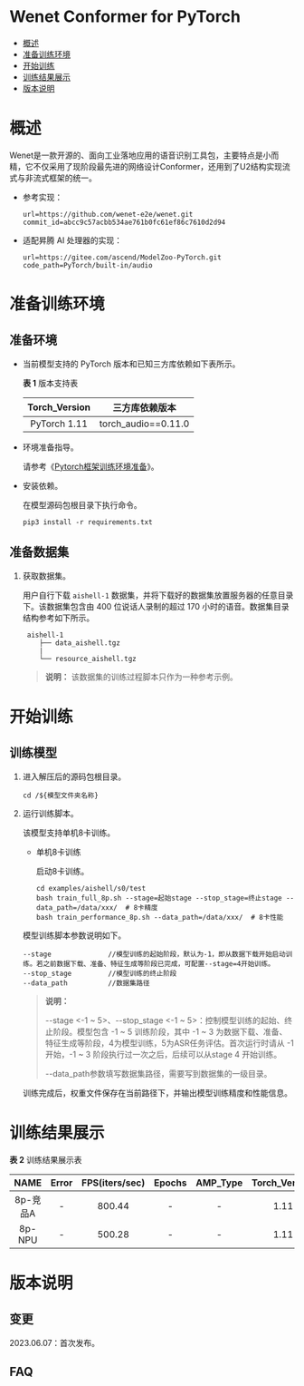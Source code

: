 # Wenet Conformer for PyTorch

- [概述](#概述)
- [准备训练环境](#准备训练环境)
- [开始训练](#开始训练)
- [训练结果展示](#训练结果展示)
- [版本说明](#版本说明)

# 概述
Wenet是一款开源的、面向工业落地应用的语音识别工具包，主要特点是小而精，它不仅采用了现阶段最先进的网络设计Conformer，还用到了U2结构实现流式与非流式框架的统一。



- 参考实现：

  ```
  url=https://github.com/wenet-e2e/wenet.git
  commit_id=abcc9c57acbb534ae761b0fc61ef86c7610d2d94
  ```

- 适配昇腾 AI 处理器的实现：

  ```
  url=https://gitee.com/ascend/ModelZoo-PyTorch.git
  code_path=PyTorch/built-in/audio
  ```


# 准备训练环境

## 准备环境

- 当前模型支持的 PyTorch 版本和已知三方库依赖如下表所示。

  **表 1**  版本支持表

  | Torch_Version |   三方库依赖版本    |
  | :-----------: | :-----------------: |
  | PyTorch 1.11  | torch_audio==0.11.0 |

- 环境准备指导。

  请参考《[Pytorch框架训练环境准备](https://www.hiascend.com/document/detail/zh/ModelZoo/pytorchframework/ptes)》。

- 安装依赖。

  在模型源码包根目录下执行命令。

  ```
  pip3 install -r requirements.txt
  ```


## 准备数据集

1. 获取数据集。

   用户自行下载 `aishell-1` 数据集，并将下载好的数据集放置服务器的任意目录下。该数据集包含由 400 位说话人录制的超过 170 小时的语音。数据集目录结构参考如下所示。

   ```
    aishell-1
       ├── data_aishell.tgz
       |
       └── resource_aishell.tgz
   ```

   > **说明：** 
   > 该数据集的训练过程脚本只作为一种参考示例。


# 开始训练

## 训练模型

1. 进入解压后的源码包根目录。

   ```
   cd /${模型文件夹名称} 
   ```

2. 运行训练脚本。

   该模型支持单机8卡训练。
   - 单机8卡训练

     启动8卡训练。

     ```
     cd examples/aishell/s0/test
     bash train_full_8p.sh --stage=起始stage --stop_stage=终止stage --data_path=/data/xxx/  # 8卡精度
     bash train_performance_8p.sh --data_path=/data/xxx/  # 8卡性能
     ```

   模型训练脚本参数说明如下。

   ```shell
   --stage              //模型训练的起始阶段，默认为-1，即从数据下载开始启动训练。若之前数据下载、准备、特征生成等阶段已完成，可配置--stage=4开始训练。
   --stop_stage         //模型训练的终止阶段
   --data_path          //数据集路径
   ```

   > **说明：**
   > 
   > --stage <-1 ~ 5>、--stop_stage <-1 ~ 5>：控制模型训练的起始、终止阶段。模型包含 -1 ~ 5 训练阶段，其中 -1 ~ 3 为数据下载、准备、特征生成等阶段，4为模型训练，5为ASR任务评估。首次运行时请从 -1 开始，-1 ~ 3 阶段执行过一次之后，后续可以从stage 4 开始训练。
   > 
   > --data_path参数填写数据集路径，需要写到数据集的一级目录。

   训练完成后，权重文件保存在当前路径下，并输出模型训练精度和性能信息。


# 训练结果展示

**表 2**  训练结果展示表

|   NAME   | Error | FPS(iters/sec) | Epochs | AMP_Type | Torch_Version |
| :------: | :---: | :------------: | :----: | :------: | :-----------: |
| 8p-竞品A |   -   |      800.44        |   -    |    -     |      1.11      |
| 8p-NPU  |   -   |      500.28        |   -    |    -     |      1.11      |


# 版本说明

## 变更

2023.06.07：首次发布。

## FAQ
